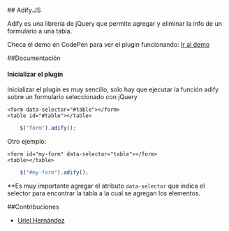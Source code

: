 ## Adify.JS

Adify es una librería de jQuery que permite agregar y eliminar la info de un formulario a una tabla.

Checa el demo en CodePen para ver el plugin funcionando: [Ir al demo](http://codepen.io/urielhdz/pen/VamEpB)

##Documentación

#### Inicializar el plugin

Inicializar el plugin es muy sencillo, solo hay que ejecutar la función adify sobre un formulario seleccionado con jQuery

```markup
<form data-selector="#table"></form>
<table id="#table"></table>
```

```javascript
	$("form").adify();
```

Otro ejemplo:

```markup
<form id="my-form" data-selector="table"></form>
<table></table>
```

```javascript
	$("#my-form").adify();
```

**Es muy importante agregar el atributo `data-selector` que indica el selector para encontrar la tabla a la cual se agregan los elementos.

##Contribuciones
* [Uriel Hernández](https://github.com/urielhdz/)

